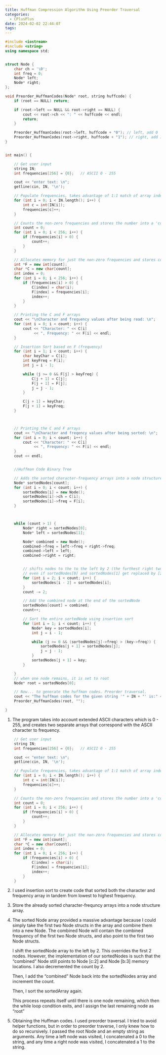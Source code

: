 ```yaml
---
title: Huffman Compression Algorithm Using Preorder Traversal
categories:
  - CPlusPlus
date: 2024-02-02 22:44:07
tags:
---
```


```C++
#include <iostream>
#include <string>
using namespace std;


struct Node {
    char ch = '\0';
    int freq = 0;
    Node* left;
    Node* right;
};

void Preorder_HuffmanCodes(Node* root, string huffcode) {
    if (root == NULL) return;

    if (root->left == NULL && root->right == NULL) {
        cout << root->ch << ": " << huffcode << endl;
        return;
    }

    Preorder_HuffmanCodes(root->left, huffcode + "0"); // left, add 0
    Preorder_HuffmanCodes(root->right, huffcode + "1"); // right, add 1
}


int main() {

    // Get user input
    string IN;
    int frequencies[256] = {0};   // ASCII 0 - 255

    cout << "enter text: \n";
    getline(cin, IN, '\n');

    // Populate frequencies, takes advantage of 1:1 match of array index and ASCII
    for (int i = 0; i < IN.length(); i++) {
        int c = int(IN[i]);
        frequencies[c]++;
    }

    // Counts the non-zero frequencies and stores the number into a 'count' variable
    int count = 0;
    for (int i = 0; i < 256; i++) {
        if (frequencies[i] > 0) {
            count++;
        }
    }

    // Allocates memory for just the non-zero frequencies and stores corresponding ASCII char to frequency
    int *F = new int[count];
    char *C = new char[count];
    int index = 0;
    for (int i = 0; i < 256; i++) {
        if (frequencies[i] > 0) {
            C[index] = char(i);
            F[index] = frequencies[i];
            index++;
        }
    }

    // Printing the C and F arrays
    cout << "\nCharacter and frequency values after being read: \n";
    for (int i = 0; i < count; i++) {
        cout << "Character: " << C[i]
             << ", Frequency: " << F[i] << endl;
    }

    // Insertion Sort based on F (frequency)
    for (int i = 1; i < count; i++) {
        char keyChar = C[i];
        int keyFreq = F[i];
        int j = i - 1;

        while (j >= 0 && F[j] > keyFreq) {
            C[j + 1] = C[j];
            F[j + 1] = F[j];
            j = j - 1;
        }

        C[j + 1] = keyChar;
        F[j + 1] = keyFreq;
    }



    // Printing the C and F arrays
    cout << "\nCharacter and freqency values after being sorted: \n";
    for (int i = 0; i < count; i++) {
        cout << "Character: " << C[i]
             << ", Frequency: " << F[i] << endl;
    }
    cout << endl;


    //Huffman Code Binary Tree

    // Adds the sorted character-frequency arrays into a node structure
    Node* sortedNodes[count];
    for (int i = 0; i < count; i++) {
        sortedNodes[i] = new Node();
        sortedNodes[i]->ch = C[i];
        sortedNodes[i]->freq = F[i];
    }



    while (count > 1) {
        Node* right = sortedNodes[0];
        Node* left = sortedNodes[1];

        Node* combined = new Node();
        combined->freq = left->freq + right->freq;
        combined->left = left;
        combined->right = right;


        // shifts nodes to the to the left by 2 (the furthest right two nodes are still present and accessible, but aren't used )
        // even if sortedNodes[0] and sortedNodes[1] get replaced by [2] and [3], the 'combined" Node still points to their memory locations
        for (int i = 2; i < count; i++) {
            sortedNodes[i - 2] = sortedNodes[i];
        }
        count -= 2;

        // Add the combined node at the end of the sortedNode
        sortedNodes[count] = combined;
        count++;

        // Sort the entire sortedNode using insertion sort
        for (int i = 1; i < count; i++) {
            Node* key = sortedNodes[i];
            int j = i - 1;

            while (j >= 0 && (sortedNodes[j]->freq) > (key->freq)) {
                sortedNodes[j + 1] = sortedNodes[j];
                j = j - 1;
            }
            sortedNodes[j + 1] = key;
        }

    }
    // when one node remains, it is set to root
    Node* root = sortedNodes[0];

    // Now... to generate the huffman codes. Preorder traversal.
    cout << "The huffman codes for the given string '" + IN + "' is:" << endl;
    Preorder_HuffmanCodes(root, "");

}

```

1. The program takes into account extended ASCII characters which is 0 - 255, and creates
   two separate arrays that correspond with the ASCII character to frequency.

```C++
    // Get user input
    string IN;
    int frequencies[256] = {0};   // ASCII 0 - 255

    cout << "enter text: \n";
    getline(cin, IN, '\n');

    // Populate frequencies, takes advantage of 1:1 match of array index and ASCII
    for (int i = 0; i < IN.length(); i++) {
        int c = int(IN[i]);
        frequencies[c]++;
    }

    // Counts the non-zero frequencies and stores the number into a 'count' variable
    int count = 0;
    for (int i = 0; i < 256; i++) {
        if (frequencies[i] > 0) {
            count++;
        }
    }

    // Allocates memory for just the non-zero frequencies and stores corresponding ASCII char to frequency
    int *F = new int[count];
    char *C = new char[count];
    int index = 0;
    for (int i = 0; i < 256; i++) {
        if (frequencies[i] > 0) {
            C[index] = char(i);
            F[index] = frequencies[i];
            index++;
        }
    }

```

2. I used insertion sort to create code that sorted both the character and frequency array in tandem from lowest to highest frequency.

3. Store the already sorted character-frequncy arrays into a node structure array.

4. The sorted Node array provided a massive
   advantage because I could simply take the first two Node structs in the array and combine
   them into a new Node. The combined Node will contain the combined frequency of the first
   two Node structs, and also point to the first two Node structs.

   I shift the sortedNode array to the left by 2. This overrides the first 2 nodes. However, the
   implementation of our sortedNodes is such that the “combined” Node still points to Node
   [c:2] and Node [b:3] memory locations. I also decremented the count by 2.

   Then, I add the “combined” Node back into the sortedNodes array and increment the count.

   Then, I sort the sortedArray again.

   This process repeats itself until there is one node remaining, which then the while loop
   condition exits, and I assign the last remaining node as “root”

5. Obtaining the Huffman codes. I used preorder traversal. I tried to avoid helper functions,
   but in order to preorder traverse, I only knew how to do so recursively. I passed the root
   Node and an empty string as arguments. Any time a left node was visited, I concatenated a
   0 to the string, and any time a right node was visited, I concatenated a 1 to the string.

